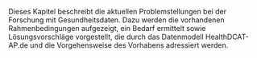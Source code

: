 Dieses Kapitel beschreibt die aktuellen Problemstellungen bei der Forschung mit Gesundheitsdaten. Dazu werden die vorhandenen Rahmenbedingungen aufgezeigt, ein Bedarf ermittelt sowie Lösungsvorschläge vorgestellt, die durch das Datenmodell HealthDCAT-AP.de und die Vorgehensweise des Vorhabens adressiert werden.